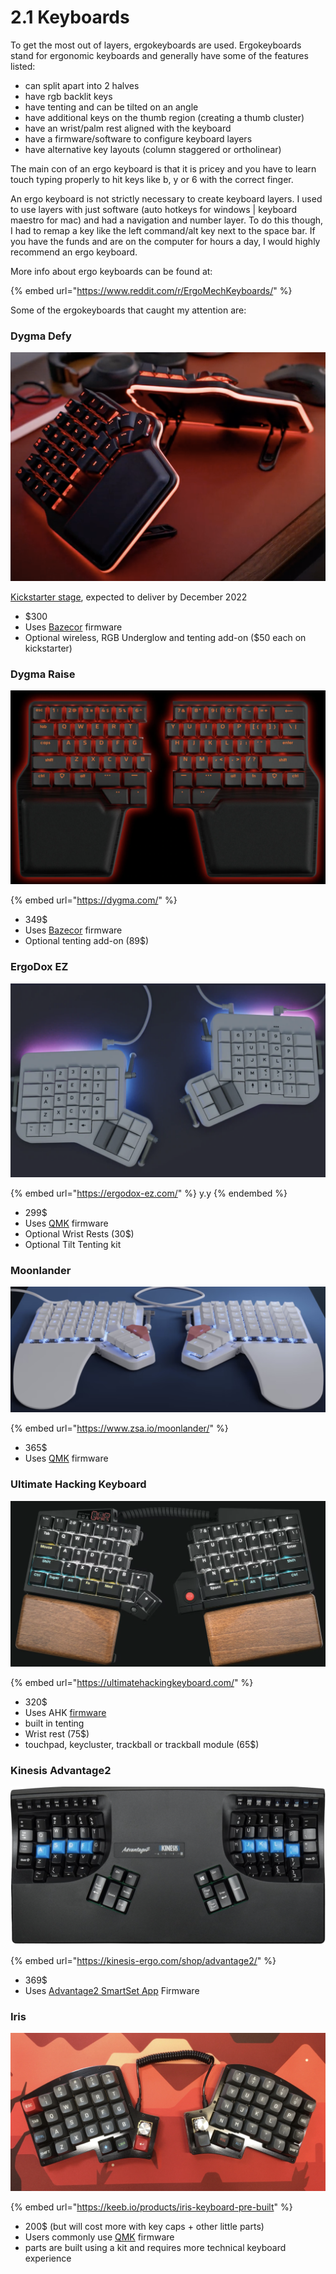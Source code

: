 # 2.1 Keyboards

To get the most out of layers, ergokeyboards are used. Ergokeyboards stand for ergonomic keyboards and generally have some of the features listed:

* can split apart into 2 halves
* have rgb backlit keys
* have tenting and can be tilted on an angle
* have additional keys on the thumb region (creating a thumb cluster)
* have an wrist/palm rest aligned with the keyboard
* have a firmware/software to configure keyboard layers
* have alternative key layouts  (column staggered or ortholinear)

The main con of an ergo keyboard is that it is pricey and you have to learn touch typing properly to hit keys like b, y or 6 with the correct finger.

An ergo keyboard is not strictly necessary to create keyboard layers. I used to use layers with just software (auto hotkeys for windows | keyboard maestro for mac) and had a navigation and number layer. To do this though, I had to remap a key like the left command/alt key next to the space bar. If you have the funds and are on the computer for hours a day, I would highly recommend an ergo keyboard.

More info about ergo keyboards can be found at:

{% embed url="https://www.reddit.com/r/ErgoMechKeyboards/" %}

Some of the ergokeyboards that caught my attention are:

### Dygma Defy

![Dygma Defy](<../.gitbook/assets/Screen Shot 2022-06-03 at 10.57.33 PM.png>)

[Kickstarter stage](https://www.kickstarter.com/projects/deilor/defy-keyboard), expected to deliver by December 2022

* $300
* Uses [Bazecor](https://github.com/Dygmalab/Bazecor) firmware
* Optional wireless, RGB Underglow and tenting add-on ($50 each on kickstarter)

### Dygma Raise

![The Dygma Raise](<../.gitbook/assets/Screen Shot 2022-05-26 at 8.22.57 AM.png>)

{% embed url="https://dygma.com/" %}

* 349$
* Uses [Bazecor](https://github.com/Dygmalab/Bazecor) firmware
* Optional tenting add-on (89$)

### ErgoDox EZ

![ErgoDox EZ](<../.gitbook/assets/Screen Shot 2022-05-26 at 8.27.50 AM.png>)

{% embed url="https://ergodox-ez.com/" %}
y.y
{% endembed %}

* 299$
* Uses [QMK](https://github.com/qmk/qmk\_firmware/) firmware
* Optional Wrist Rests (30$)
* Optional Tilt Tenting kit

### Moonlander

![Moonlander](<../.gitbook/assets/Screen Shot 2022-05-26 at 8.35.52 AM.png>)

{% embed url="https://www.zsa.io/moonlander/" %}

* 365$
* Uses [QMK](https://github.com/qmk/qmk\_firmware/) firmware

### Ultimate Hacking Keyboard

![Ultimate Hacking Keyboard](<../.gitbook/assets/Screen Shot 2022-05-26 at 1.49.23 PM.png>)

{% embed url="https://ultimatehackingkeyboard.com/" %}

* 320$
* Uses AHK [firmware](https://github.com/UltimateHackingKeyboard/firmware)
* built in tenting
* Wrist rest (75$)
* touchpad, keycluster, trackball or trackball module (65$)

### Kinesis Advantage2

![Kinesis Advantage2](<../.gitbook/assets/Screen Shot 2022-05-26 at 8.47.06 AM.png>)

{% embed url="https://kinesis-ergo.com/shop/advantage2/" %}

* 369$
* Uses [Advantage2 SmartSet App](https://github.com/KinesisCorporation/Advantage2-SmartSet-App) Firmware

### Iris

![Iris](<../.gitbook/assets/Screen Shot 2022-05-26 at 8.53.32 AM.png>)

{% embed url="https://keeb.io/products/iris-keyboard-pre-built" %}

* 200$ (but will cost more with key caps + other little parts)
* Users commonly use [QMK](https://github.com/qmk/qmk\_firmware/) firmware
* parts are built using a kit and requires more technical keyboard experience

